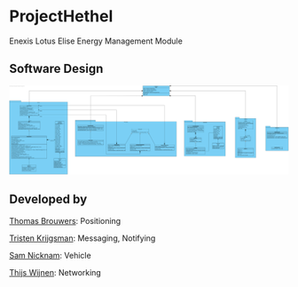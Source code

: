 # ProjectHethel
Enexis Lotus Elise Energy Management Module

## Software Design
![Alt text](./docs/Class&#32;Diagram.svg "Class Diagram")

## Developed by
[Thomas Brouwers](https://github.com/Thomas-Brouwers "GitHub"): Positioning

[Tristen Krijgsman](https://github.com/TristenKrijgsman "GitHub"): Messaging, Notifying

[Sam Nicknam](https://github.com/NickSamNam "GitHub"): Vehicle

[Thijs Wijnen](https://github.com/puremonk "GitHub"): Networking
